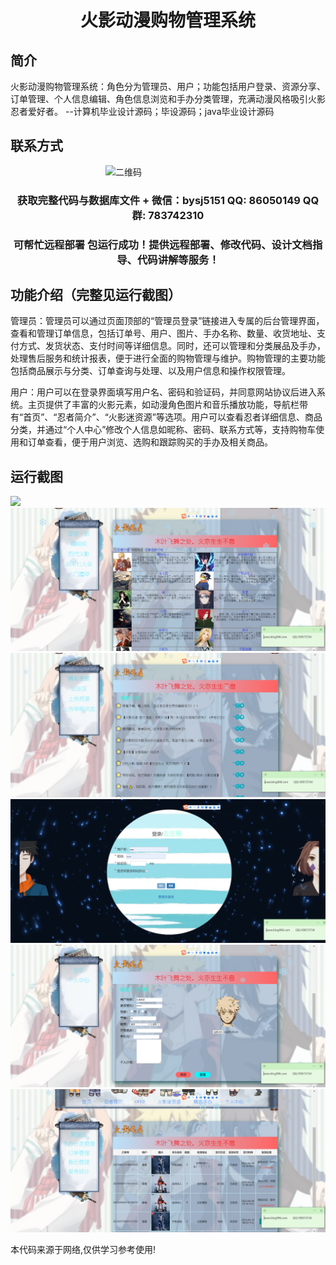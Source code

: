 <p><h1 align="center">火影动漫购物管理系统</h1></p>

## 简介
火影动漫购物管理系统：角色分为管理员、用户；功能包括用户登录、资源分享、订单管理、个人信息编辑、角色信息浏览和手办分类管理，充满动漫风格吸引火影忍者爱好者。    --计算机毕业设计源码；毕设源码；java毕业设计源码


## 联系方式
<img src="https://bs-1329754181.cos.ap-shanghai.myqcloud.com/wx.jpg" alt="二维码" style="display: block; margin: 0 auto;" width="200px">
<p><h3 align="center">获取完整代码与数据库文件 + 微信：bysj5151 QQ: 86050149 QQ群: 783742310</h3></p>
<p><h3 align="center">可帮忙远程部署 包运行成功！提供远程部署、修改代码、设计文档指导、代码讲解等服务！</h3></p>

## 功能介绍（完整见运行截图）
管理员：管理员可以通过页面顶部的“管理员登录”链接进入专属的后台管理界面，查看和管理订单信息，包括订单号、用户、图片、手办名称、数量、收货地址、支付方式、发货状态、支付时间等详细信息。同时，还可以管理和分类展品及手办，处理售后服务和统计报表，便于进行全面的购物管理与维护。购物管理的主要功能包括商品展示与分类、订单查询与处理、以及用户信息和操作权限管理。

用户：用户可以在登录界面填写用户名、密码和验证码，并同意网站协议后进入系统。主页提供了丰富的火影元素，如动漫角色图片和音乐播放功能，导航栏带有“首页”、“忍者简介”、“火影迷资源”等选项。用户可以查看忍者详细信息、商品分类，并通过“个人中心”修改个人信息如昵称、密码、联系方式等，支持购物车使用和订单查看，便于用户浏览、选购和跟踪购买的手办及相关商品。


## 运行截图
![](imgs/588112-20231110143204796-1278898945.png)
![](imgs/588112-20231110143214037-1584811843.png)
![](imgs/588112-20231110143223100-393031702.png)
![](imgs/588112-20231110143228831-1505831403.png)
![](imgs/588112-20231110143233969-152261070.png)
![](imgs/588112-20231110143240303-972453780.png)

<p>本代码来源于网络,仅供学习参考使用!</p>
